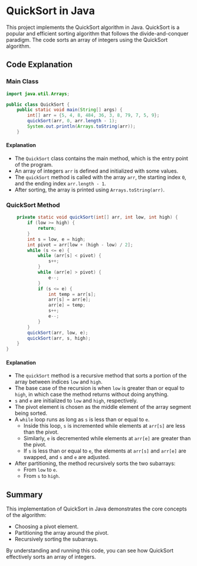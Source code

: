 # QuickSort in Java

This project implements the QuickSort algorithm in Java. QuickSort is a popular and efficient sorting algorithm that follows the divide-and-conquer paradigm. The code sorts an array of integers using the QuickSort algorithm.

## Code Explanation

### Main Class

```java
import java.util.Arrays;

public class QuickSort {
    public static void main(String[] args) {
        int[] arr = {5, 4, 8, 484, 36, 3, 8, 79, 7, 5, 9};
        quickSort(arr, 0, arr.length - 1);
        System.out.println(Arrays.toString(arr));
    }
```

#### Explanation
- The `QuickSort` class contains the main method, which is the entry point of the program.
- An array of integers `arr` is defined and initialized with some values.
- The `quickSort` method is called with the array `arr`, the starting index `0`, and the ending index `arr.length - 1`.
- After sorting, the array is printed using `Arrays.toString(arr)`.

### QuickSort Method

```java
    private static void quickSort(int[] arr, int low, int high) {
        if (low >= high) {
            return;
        }
        int s = low, e = high;
        int pivot = arr[low + (high - low) / 2];
        while (s <= e) {
            while (arr[s] < pivot) {
                s++;
            }
            while (arr[e] > pivot) {
                e--;
            }
            if (s <= e) {
                int temp = arr[s];
                arr[s] = arr[e];
                arr[e] = temp;
                s++;
                e--;
            }
        }
        quickSort(arr, low, e);
        quickSort(arr, s, high);
    }
}
```

#### Explanation
- The `quickSort` method is a recursive method that sorts a portion of the array between indices `low` and `high`.
- The base case of the recursion is when `low` is greater than or equal to `high`, in which case the method returns without doing anything.
- `s` and `e` are initialized to `low` and `high`, respectively.
- The pivot element is chosen as the middle element of the array segment being sorted.
- A `while` loop runs as long as `s` is less than or equal to `e`.
    - Inside this loop, `s` is incremented while elements at `arr[s]` are less than the pivot.
    - Similarly, `e` is decremented while elements at `arr[e]` are greater than the pivot.
    - If `s` is less than or equal to `e`, the elements at `arr[s]` and `arr[e]` are swapped, and `s` and `e` are adjusted.
- After partitioning, the method recursively sorts the two subarrays:
    - From `low` to `e`.
    - From `s` to `high`.

## Summary

This implementation of QuickSort in Java demonstrates the core concepts of the algorithm:
- Choosing a pivot element.
- Partitioning the array around the pivot.
- Recursively sorting the subarrays.

By understanding and running this code, you can see how QuickSort effectively sorts an array of integers.
